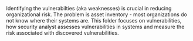 Identifying the vulnerabilties (aka weaknesses) is crucial in reducing organizational risk. The problem is asset inventory - most organizations do not know where their systems are. 
This folder focuses on vulnerabilities, how security analyst assesses vulnerabilities in systems and measure the risk associated with discovered vulnerabilities.
